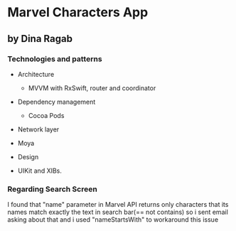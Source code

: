 # Marvel Characters App
## by Dina Ragab

### Technologies and patterns
- Architecture
  - MVVM with RxSwift, router and coordinator

- Dependency management
  - Cocoa Pods
  
- Network layer
 - Moya
 
- Design 
 - UIKit and XIBs.



### Regarding Search Screen
 I found that "name" parameter in Marvel API returns only characters that its names match exactly
 the text in search bar(== not contains) so i sent email asking about that and i used
 "nameStartsWith" to workaround this issue
